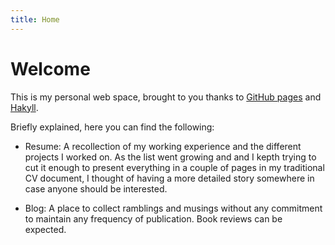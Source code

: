 ```yaml
---
title: Home
---
```


# Welcome

This is my personal web space, brought to you thanks to [GitHub pages](https://pages.github.com/) 
and [Hakyll](http://jaspervdj.be/hakyll/).

Briefly explained, here you can find the following:

* Resume: A recollection of my working experience and the different projects I
worked on. As the list went growing and and I kepth trying to cut it enough to
present everything in a couple of pages in my traditional CV document, 
I thought of having a more detailed story somewhere in case anyone should
be interested.

* Blog: A place to collect ramblings and musings without any commitment to
maintain any frequency of publication. Book reviews can be expected.


